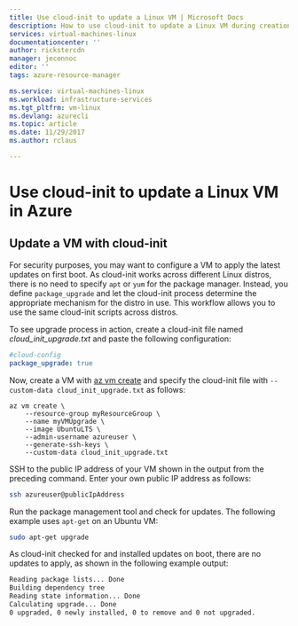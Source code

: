 ```yaml
---
title: Use cloud-init to update a Linux VM | Microsoft Docs
description: How to use cloud-init to update a Linux VM during creation with the Azure CLI 2.0
services: virtual-machines-linux
documentationcenter: ''
author: rickstercdn
manager: jeconnoc
editor: ''
tags: azure-resource-manager

ms.service: virtual-machines-linux
ms.workload: infrastructure-services
ms.tgt_pltfrm: vm-linux
ms.devlang: azurecli
ms.topic: article
ms.date: 11/29/2017
ms.author: rclaus

---
```

# Use cloud-init to update a Linux VM in Azure

## Update a VM with cloud-init
For security purposes, you may want to configure a VM to apply the latest updates on first boot. As cloud-init works across different Linux distros, there is no need to specify `apt` or `yum` for the package manager. Instead, you define `package_upgrade` and let the cloud-init process determine the appropriate mechanism for the distro in use. This workflow allows you to use the same cloud-init scripts across distros.

To see upgrade process in action, create a cloud-init file named *cloud_init_upgrade.txt* and paste the following configuration:

```yaml
#cloud-config
package_upgrade: true
```

Now, create a VM with [az vm create](/cli/azure/vm#create) and specify the cloud-init file with `--custom-data cloud_init_upgrade.txt` as follows:

```azurecli
az vm create \
    --resource-group myResourceGroup \
    --name myVMUpgrade \
    --image UbuntuLTS \
    --admin-username azureuser \
    --generate-ssh-keys \
    --custom-data cloud_init_upgrade.txt
```

SSH to the public IP address of your VM shown in the output from the preceding command. Enter your own public IP address as follows:

```bash
ssh azureuser@publicIpAddress
```

Run the package management tool and check for updates. The following example uses `apt-get` on an Ubuntu VM:

```bash
sudo apt-get upgrade
```

As cloud-init checked for and installed updates on boot, there are no updates to apply, as shown in the following example output:

```bash
Reading package lists... Done
Building dependency tree
Reading state information... Done
Calculating upgrade... Done
0 upgraded, 0 newly installed, 0 to remove and 0 not upgraded.
```